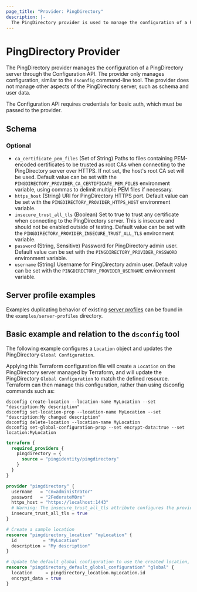 ```yaml
---
page_title: "Provider: PingDirectory"
description: |-
  The PingDirectory provider is used to manage the configuration of a PingDirectory server through the Configuration API.
---
```


# PingDirectory Provider

The PingDirectory provider manages the configuration of a PingDirectory server through the Configuration API. The provider only manages configuration, similar to the `dsconfig` command-line tool. The provider does not manage other aspects of the PingDirectory server, such as schema and user data.

The Configuration API requires credentials for basic auth, which must be passed to the provider.

<!-- schema generated by tfplugindocs -->
## Schema

### Optional

- `ca_certificate_pem_files` (Set of String) Paths to files containing PEM-encoded certificates to be trusted as root CAs when connecting to the PingDirectory server over HTTPS. If not set, the host's root CA set will be used. Default value can be set with the `PINGDIRECTORY_PROVIDER_CA_CERTIFICATE_PEM_FILES` environment variable, using commas to delimit multiple PEM files if necessary.
- `https_host` (String) URI for PingDirectory HTTPS port. Default value can be set with the `PINGDIRECTORY_PROVIDER_HTTPS_HOST` environment variable.
- `insecure_trust_all_tls` (Boolean) Set to true to trust any certificate when connecting to the PingDirectory server. This is insecure and should not be enabled outside of testing. Default value can be set with the `PINGDIRECTORY_PROVIDER_INSECURE_TRUST_ALL_TLS` environment variable.
- `password` (String, Sensitive) Password for PingDirectory admin user. Default value can be set with the `PINGDIRECTORY_PROVIDER_PASSWORD` environment variable.
- `username` (String) Username for PingDirectory admin user. Default value can be set with the `PINGDIRECTORY_PROVIDER_USERNAME` environment variable.

## Server profile examples

Examples duplicating behavior of existing [server profiles](https://github.com/pingidentity/pingidentity-server-profiles) can be found in the `examples/server-profiles` directory.

## Basic example and relation to the `dsconfig` tool

The following example configures a `Location` object and updates the PingDirectory `Global Configuration`.

Applying this Terraform configuration file will create a `Location` on the PingDirectory server managed by Terraform, and will update the PingDirectory `Global Configuration` to match the defined resource. Terraform can then manage this configuration, rather than using dsconfig commands such as:

```
dsconfig create-location --location-name MyLocation --set "description:My description"
dsconfig set-location-prop --location-name MyLocation --set "description:My changed description"
dsconfig delete-location --location-name MyLocation
dsconfig set-global-configuration-prop --set encrypt-data:true --set location:MyLocation
```

```terraform
terraform {
  required_providers {
    pingdirectory = {
      source = "pingidentity/pingdirectory"
    }
  }
}

provider "pingdirectory" {
  username   = "cn=administrator"
  password   = "2FederateM0re"
  https_host = "https://localhost:1443"
  # Warning: The insecure_trust_all_tls attribute configures the provider to trust any certificate presented by the PingDirectory server.
  insecure_trust_all_tls = true
}

# Create a sample location
resource "pingdirectory_location" "myLocation" {
  id          = "MyLocation"
  description = "My description"
}

# Update the default global configuration to use the created location, and to enable encryption
resource "pingdirectory_default_global_configuration" "global" {
  location     = pingdirectory_location.myLocation.id
  encrypt_data = true
}
```
